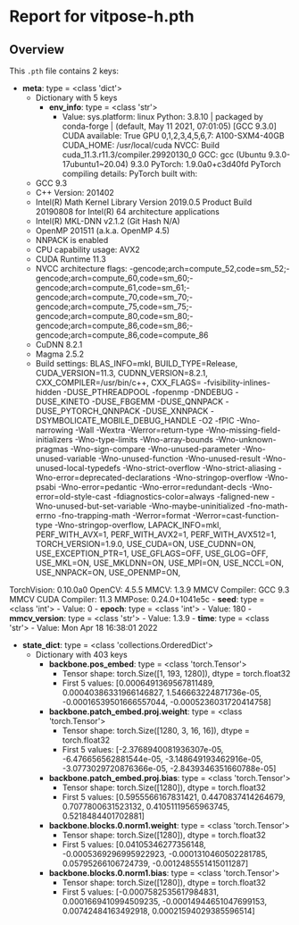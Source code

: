 # Report for vitpose-h.pth

## Overview

This `.pth` file contains 2 keys:

- **meta**: type = <class 'dict'>
  - Dictionary with 5 keys
    - **env_info**: type = <class 'str'>
      - Value: sys.platform: linux
Python: 3.8.10 | packaged by conda-forge | (default, May 11 2021, 07:01:05) [GCC 9.3.0]
CUDA available: True
GPU 0,1,2,3,4,5,6,7: A100-SXM4-40GB
CUDA_HOME: /usr/local/cuda
NVCC: Build cuda_11.3.r11.3/compiler.29920130_0
GCC: gcc (Ubuntu 9.3.0-17ubuntu1~20.04) 9.3.0
PyTorch: 1.9.0a0+c3d40fd
PyTorch compiling details: PyTorch built with:
  - GCC 9.3
  - C++ Version: 201402
  - Intel(R) Math Kernel Library Version 2019.0.5 Product Build 20190808 for Intel(R) 64 architecture applications
  - Intel(R) MKL-DNN v2.1.2 (Git Hash N/A)
  - OpenMP 201511 (a.k.a. OpenMP 4.5)
  - NNPACK is enabled
  - CPU capability usage: AVX2
  - CUDA Runtime 11.3
  - NVCC architecture flags: -gencode;arch=compute_52,code=sm_52;-gencode;arch=compute_60,code=sm_60;-gencode;arch=compute_61,code=sm_61;-gencode;arch=compute_70,code=sm_70;-gencode;arch=compute_75,code=sm_75;-gencode;arch=compute_80,code=sm_80;-gencode;arch=compute_86,code=sm_86;-gencode;arch=compute_86,code=compute_86
  - CuDNN 8.2.1
  - Magma 2.5.2
  - Build settings: BLAS_INFO=mkl, BUILD_TYPE=Release, CUDA_VERSION=11.3, CUDNN_VERSION=8.2.1, CXX_COMPILER=/usr/bin/c++, CXX_FLAGS= -fvisibility-inlines-hidden -DUSE_PTHREADPOOL -fopenmp -DNDEBUG -DUSE_KINETO -DUSE_FBGEMM -DUSE_QNNPACK -DUSE_PYTORCH_QNNPACK -DUSE_XNNPACK -DSYMBOLICATE_MOBILE_DEBUG_HANDLE -O2 -fPIC -Wno-narrowing -Wall -Wextra -Werror=return-type -Wno-missing-field-initializers -Wno-type-limits -Wno-array-bounds -Wno-unknown-pragmas -Wno-sign-compare -Wno-unused-parameter -Wno-unused-variable -Wno-unused-function -Wno-unused-result -Wno-unused-local-typedefs -Wno-strict-overflow -Wno-strict-aliasing -Wno-error=deprecated-declarations -Wno-stringop-overflow -Wno-psabi -Wno-error=pedantic -Wno-error=redundant-decls -Wno-error=old-style-cast -fdiagnostics-color=always -faligned-new -Wno-unused-but-set-variable -Wno-maybe-uninitialized -fno-math-errno -fno-trapping-math -Werror=format -Werror=cast-function-type -Wno-stringop-overflow, LAPACK_INFO=mkl, PERF_WITH_AVX=1, PERF_WITH_AVX2=1, PERF_WITH_AVX512=1, TORCH_VERSION=1.9.0, USE_CUDA=ON, USE_CUDNN=ON, USE_EXCEPTION_PTR=1, USE_GFLAGS=OFF, USE_GLOG=OFF, USE_MKL=ON, USE_MKLDNN=ON, USE_MPI=ON, USE_NCCL=ON, USE_NNPACK=ON, USE_OPENMP=ON, 

TorchVision: 0.10.0a0
OpenCV: 4.5.5
MMCV: 1.3.9
MMCV Compiler: GCC 9.3
MMCV CUDA Compiler: 11.3
MMPose: 0.24.0+1041e5c
    - **seed**: type = <class 'int'>
      - Value: 0
    - **epoch**: type = <class 'int'>
      - Value: 180
    - **mmcv_version**: type = <class 'str'>
      - Value: 1.3.9
    - **time**: type = <class 'str'>
      - Value: Mon Apr 18 16:38:01 2022

- **state_dict**: type = <class 'collections.OrderedDict'>
  - Dictionary with 403 keys
    - **backbone.pos_embed**: type = <class 'torch.Tensor'>
      - Tensor shape: torch.Size([1, 193, 1280]), dtype = torch.float32
      - First 5 values: [0.0006491369567811489, 0.00040386331966146827, 1.546663224871736e-05, -0.00016539501666557044, -0.0005236031720414758]
    - **backbone.patch_embed.proj.weight**: type = <class 'torch.Tensor'>
      - Tensor shape: torch.Size([1280, 3, 16, 16]), dtype = torch.float32
      - First 5 values: [-2.3768940081936307e-05, -6.476656562881544e-05, -3.148649193462916e-05, -3.0773029720876366e-05, -2.8439346351660788e-05]
    - **backbone.patch_embed.proj.bias**: type = <class 'torch.Tensor'>
      - Tensor shape: torch.Size([1280]), dtype = torch.float32
      - First 5 values: [0.5955566167831421, 0.4470837414264679, 0.7077800631523132, 0.41051119565963745, 0.5218484401702881]
    - **backbone.blocks.0.norm1.weight**: type = <class 'torch.Tensor'>
      - Tensor shape: torch.Size([1280]), dtype = torch.float32
      - First 5 values: [0.04105346277356148, -0.0005369296995922923, -0.0001310460502281785, 0.05795266106724739, -0.0012485551415011287]
    - **backbone.blocks.0.norm1.bias**: type = <class 'torch.Tensor'>
      - Tensor shape: torch.Size([1280]), dtype = torch.float32
      - First 5 values: [-0.0007582535617984831, 0.0001669410994509235, -0.00014944651047699153, 0.00742484163492918, 0.00021594029385596514]


